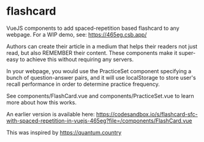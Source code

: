 # flashcard

VueJS components to add spaced-repetition based flashcard to any webpage. For a WIP demo, see: https://465eg.csb.app/

Authors can create their article in a medium that helps their readers not just read, but also REMEMBER their content.
These components make it super-easy to achieve this without requiring any servers.

In your webpage, you would use the PracticeSet component specifying a bunch of question-answer pairs, and it will
use localStorage to store user's recall performance in order to determine practice frequency.

See components/FlashCard.vue and components/PracticeSet.vue to learn more about how this works.

An earlier version is available here: https://codesandbox.io/s/flashcard-sfc-with-spaced-repetition-in-vuejs-465eg?file=/components/FlashCard.vue

This was inspired by https://quantum.country